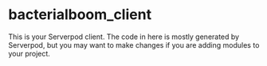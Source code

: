 # bacterialboom_client

This is your Serverpod client. The code in here is mostly generated by
Serverpod, but you may want to make changes if you are adding modules to your
project.
